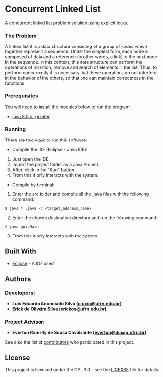 # Concurrent Linked List

A concurrent linked list problem solution using explicit locks.

### The Problem

A linked list it is a data structure consisting of a group of nodes which together represent a sequence. Under the simplest form, each node is composed of data and a reference (in other words, a link) to the next node in the sequence. In this context, this data structure can perform the operations of insertion, remove and search of elements in the list. Thus, to perform concurrently it is necessary that these operations do not interfere in the behavior of the others, so that one can maintain correctness in the functions.

### Prerequisites

You will need to install the modules below to run the program: 
* [java 8.0 or greater](http://www.oracle.com/technetwork/java/javase/downloads/jdk8-downloads-2133151.html)

### Running

There are two ways to run this software:

* Compile the IDE (Eclipse - Java IDE):
1. Just open the IDE.
2. Import the project folder as a Java Project.
3. After, click in the "Run" button.
6. From this it only interacts with the system.

* Compile by terminal:
1. Enter the src folder and compile all the .java files with the following command:
```
$ java * .java -d <target_address_name>
```
2. Enter the chosen destination directory and run the following command:
```
$ java gui.Main
```
3. From this it only interacts with the system.

## Built With

* [Eclipse](https://www.eclipse.org/) - A IDE used

## Authors
### Developers: 
* **Luís Eduardo Anunciado Silva ([cruxiu@ufrn.edu.br](mailto:cruxiu@ufrn.edu.br))** 
* **Erick de Oliveira Silva ([erickos@ufrn.edu.br](mailto:erickos@ufrn.edu.br))** 
### Project Advisor: 
* **Everton Ranielly de Sousa Cavalcante ([everton@dimap.ufrn.br](mailto:everton@dimap.ufrn.br))** 

See also the list of [contributors](https://github.com/cruxiu/DIM0612-ConcurrentLinkedList/contributors) who participated in this project.

## License

This project is licensed under the GPL 3.0 - see the [LICENSE](LICENSE) file for details

